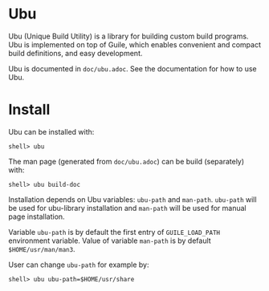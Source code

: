 # Ubu

Ubu (Unique Build Utility) is a library for building custom build
programs. Ubu is implemented on top of Guile, which enables convenient
and compact build definitions, and easy development.

Ubu is documented in `doc/ubu.adoc`. See the documentation for how to
use Ubu.


# Install

Ubu can be installed with:

    shell> ubu

The man page (generated from `doc/ubu.adoc`) can be build (separately)
with:

    shell> ubu build-doc

Installation depends on Ubu variables: `ubu-path` and
`man-path`. `ubu-path` will be used for ubu-library installation and
`man-path` will be used for manual page installation.

Variable `ubu-path` is by default the first entry of `GUILE_LOAD_PATH`
environment variable. Value of variable `man-path` is by default
`$HOME/usr/man/man3`.

User can change `ubu-path` for example by:

    shell> ubu ubu-path=$HOME/usr/share
